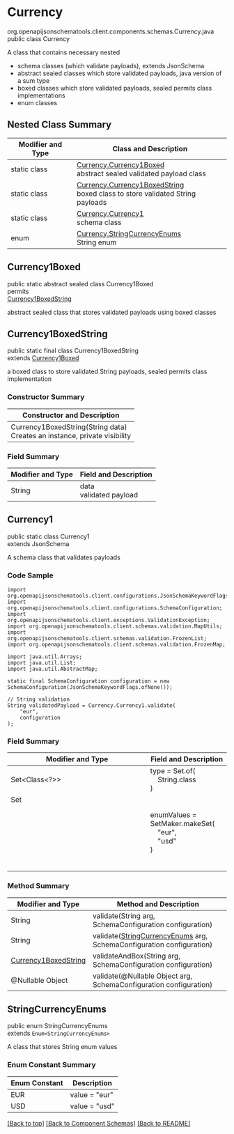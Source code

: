 # Currency
org.openapijsonschematools.client.components.schemas.Currency.java
public class Currency<br>

A class that contains necessary nested
- schema classes (which validate payloads), extends JsonSchema
- abstract sealed classes which store validated payloads, java version of a sum type
- boxed classes which store validated payloads, sealed permits class implementations
- enum classes

## Nested Class Summary
| Modifier and Type | Class and Description |
| ----------------- | ---------------------- |
| static class | [Currency.Currency1Boxed](#currency1boxed)<br> abstract sealed validated payload class |
| static class | [Currency.Currency1BoxedString](#currency1boxedstring)<br> boxed class to store validated String payloads |
| static class | [Currency.Currency1](#currency1)<br> schema class |
| enum | [Currency.StringCurrencyEnums](#stringcurrencyenums)<br>String enum |

## Currency1Boxed
public static abstract sealed class Currency1Boxed<br>
permits<br>
[Currency1BoxedString](#currency1boxedstring)

abstract sealed class that stores validated payloads using boxed classes

## Currency1BoxedString
public static final class Currency1BoxedString<br>
extends [Currency1Boxed](#currency1boxed)

a boxed class to store validated String payloads, sealed permits class implementation

### Constructor Summary
| Constructor and Description |
| --------------------------- |
| Currency1BoxedString(String data)<br>Creates an instance, private visibility |

### Field Summary
| Modifier and Type | Field and Description |
| ----------------- | ---------------------- |
| String | data<br>validated payload |

## Currency1
public static class Currency1<br>
extends JsonSchema

A schema class that validates payloads

### Code Sample
```
import org.openapijsonschematools.client.configurations.JsonSchemaKeywordFlags;
import org.openapijsonschematools.client.configurations.SchemaConfiguration;
import org.openapijsonschematools.client.exceptions.ValidationException;
import org.openapijsonschematools.client.schemas.validation.MapUtils;
import org.openapijsonschematools.client.schemas.validation.FrozenList;
import org.openapijsonschematools.client.schemas.validation.FrozenMap;

import java.util.Arrays;
import java.util.List;
import java.util.AbstractMap;

static final SchemaConfiguration configuration = new SchemaConfiguration(JsonSchemaKeywordFlags.ofNone());

// String validation
String validatedPayload = Currency.Currency1.validate(
    "eur",
    configuration
);
```

### Field Summary
| Modifier and Type | Field and Description |
| ----------------- | ---------------------- |
| Set<Class<?>> | type = Set.of(<br/>&nbsp;&nbsp;&nbsp;&nbsp;String.class<br/>)<br/> |
| Set<Object> | enumValues = SetMaker.makeSet(<br>&nbsp;&nbsp;&nbsp;&nbsp;"eur",<br>&nbsp;&nbsp;&nbsp;&nbsp;"usd"<br>)<br> |

### Method Summary
| Modifier and Type | Method and Description |
| ----------------- | ---------------------- |
| String | validate(String arg, SchemaConfiguration configuration) |
| String | validate([StringCurrencyEnums](#stringcurrencyenums) arg, SchemaConfiguration configuration) |
| [Currency1BoxedString](#currency1boxedstring) | validateAndBox(String arg, SchemaConfiguration configuration) |
| @Nullable Object | validate(@Nullable Object arg, SchemaConfiguration configuration) |
## StringCurrencyEnums
public enum StringCurrencyEnums<br>
extends `Enum<StringCurrencyEnums>`

A class that stores String enum values

### Enum Constant Summary
| Enum Constant | Description |
| ------------- | ----------- |
| EUR | value = "eur" |
| USD | value = "usd" |

[[Back to top]](#top) [[Back to Component Schemas]](../../../README.md#Component-Schemas) [[Back to README]](../../../README.md)
